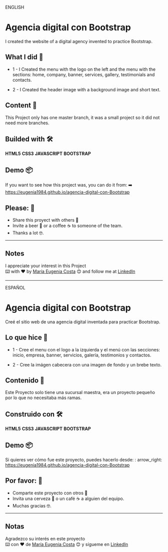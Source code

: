 ENGLISH

# Agencia digital con Bootstrap

I created the website of a digital agency invented to practice Bootstrap.

## What I did 🚀

- 1 - I Created the menu with the logo on the left and the menu with the sections: home, company, banner, services, gallery, testimonials and contacts.

- 2 - I Created the header image with a background image and short text.

## Content 🚀

This Project only has one master branch, it was a small project so it did not need more branches.

## Builded with 🛠️

**HTML5** **CSS3** **JAVASCRIPT** **BOOTSTRAP**

## Demo 📦

If you want to see how this project was, you can do it from:
:arrow_right: https://eugenia1984.github.io/agencia-digital-con-Bootstrap

## Please: 🎁

- Share this proyect with others 📢
- Invite a beer 🍺 or a coffee ☕ to someone of the team.
- Thanks a lot 🤓.

---

## Notes

I appreciate your interest in this Project <br/>
⌨️ with ❤️ by [María Eugenia Costa](https://github.com/eugenia1984) 😊 and follow me at [LinkedIn](http://www.linkedin.com/in/maríaeugeniacosta)

---

ESPAÑOL

# Agencia digital con Bootstrap

Creé el sitio web de una agencia digital inventada para practicar Bootstrap.

## Lo que hice 🚀

- 1 - Cree el menu con el logo a la izquierda y el menú con las secciones: inicio, empresa, banner, servicios, galería, testimonios y contactos.

- 2 - Cree la imágen cabecera con una imagen de fondo y un brebe texto.

## Contenido 🚀

Este Proyecto solo tiene una sucursal maestra, era un proyecto pequeño por lo que no necesitaba más ramas.

## Construido con 🛠️

**HTML5** **CSS3** **JAVASCRIPT** **BOOTSTRAP**

## Demo 📦

Si quieres ver cómo fue este proyecto, puedes hacerlo desde:
: arrow_right: https://eugenia1984.github.io/agencia-digital-con-Bootstrap

## Por favor: 🎁

- Comparte este proyecto con otros 📢
- Invita una cerveza 🍺 o un café ☕ a alguien del equipo.
- Muchas gracias 🤓.

---

## Notas

Agradezco su interés en este proyecto <br/>
⌨️ con ❤️ de [María Eugenia Costa](https://github.com/eugenia1984) 😊 y sígueme en [LinkedIn](http://www.linkedin.com/in/maríaeugeniacosta)

